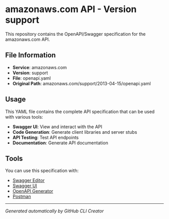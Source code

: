 # amazonaws.com API - Version support

This repository contains the OpenAPI/Swagger specification for the amazonaws.com API.

## File Information

- **Service**: amazonaws.com
- **Version**: support
- **File**: openapi.yaml
- **Original Path**: amazonaws.com/support/2013-04-15/openapi.yaml

## Usage

This YAML file contains the complete API specification that can be used with various tools:

- **Swagger UI**: View and interact with the API
- **Code Generation**: Generate client libraries and server stubs
- **API Testing**: Test API endpoints
- **Documentation**: Generate API documentation

## Tools

You can use this specification with:

- [Swagger Editor](https://editor.swagger.io/)
- [Swagger UI](https://swagger.io/tools/swagger-ui/)
- [OpenAPI Generator](https://openapi-generator.tech/)
- [Postman](https://www.postman.com/)

---

*Generated automatically by GitHub CLI Creator*
